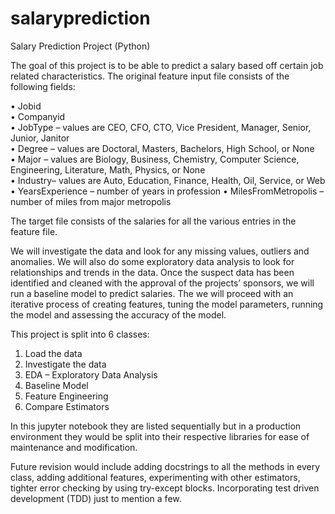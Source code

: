 # salaryprediction
Salary Prediction Project (Python)

The goal of this project is to be able to predict a salary based off certain job related characteristics. The original feature input file consists of the following fields:

•	Jobid                    
•	Companyid             
•	JobType – values are CEO, CFO, CTO, Vice President, Manager, Senior, Junior, Janitor                
•	Degree – values are Doctoral, Masters, Bachelors, High School, or None             
•	Major – values are Biology, Business, Chemistry, Computer Science, Engineering, Literature, Math, Physics, or None                 
•	Industry– values are Auto, Education, Finance, Health, Oil, Service, or Web
•	YearsExperience – number of years in profession 
•	MilesFromMetropolis – number of miles from major metropolis 

The target file consists of the salaries for all the various entries in the feature file.

We will investigate the data and look for any missing values, outliers and anomalies.  We will also do some exploratory data analysis to look for relationships and trends in the data.  Once the suspect data has been identified and cleaned with the approval of the projects’ sponsors, we will run a baseline model to predict salaries.  The we will proceed with an iterative process of creating features, tuning the model parameters, running the model and assessing the accuracy of the model.

This project is split into 6 classes:

1.	Load the data
2.	Investigate the data
3.	EDA – Exploratory Data Analysis
4.	Baseline Model
5.	Feature Engineering 
6.	Compare Estimators

In this jupyter notebook they are listed sequentially but in a production environment they would be split into their respective libraries for ease of maintenance and modification.

Future revision would include adding docstrings to all the methods in every class, adding additional features, experimenting with other estimators, tighter error checking by using try-except blocks. Incorporating test driven development (TDD) just to mention a few.  

